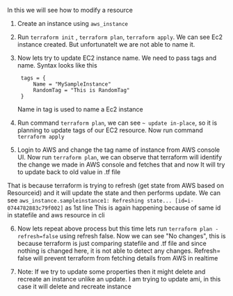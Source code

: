 In this we will see how to modify a resource

1. Create an instance using `aws_instance` 

2. Run `terraform init` , `terraform plan`, `terraform apply`. We can see Ec2 instance created. But unfortunatelt we are not able to name it.

3. Now lets try to update EC2 instance name. We need to pass tags and name. Syntax looks like this
    ```
     tags = {
         Name = "MySampleInstance"
         RandomTag = "This is RandomTag"
     }
    ```
    Name in tag is used to name a Ec2 instance

4. Run command `terraform plan`, we can see `~ update in-place`, so it is planning to update tags of our EC2 resource. Now run command `terraform apply`

5. Login to AWS and change the tag name of instance from AWS console UI. Now run `terraform plan`, we can observe that terraform will identify the change we made in AWS console and fetches that and now It will try to update back to old value in .tf file

That is because terraform is trying to refresh (get state from AWS based on Resourceid) and it will update the state and then performs update. We can see
 `aws_instance.sampleinstance1: Refreshing state... [id=i-0744782883c79f002]` as 1st line
 This is again happening because of same id in statefile and aws resource in cli

 6. Now lets repeat above process but this time lets run `terraform plan -refresh=false` using refresh false. Now we can see "No changes", this is because terraform is just comparing statefile and .tf file and since nothing is changed here, it is not able to detect any changes. Refresh= false will prevent terraform from fetching details from AWS in realtime

7. Note: If we try to update some properties then it might delete and recreate an instance unlike an update. I am trying to update ami, in this case it will delete and recreate instance